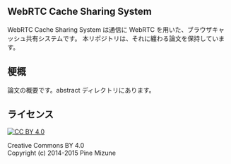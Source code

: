 WebRTC Cache Sharing System
---------------------------

WebRTC Cache Sharing System は通信に WebRTC を用いた、ブラウザキャッシュ共有システムです。
本リポジトリは、それに纏わる論文を保持しています。

## 梗概
論文の概要です。abstract ディレクトリにあります。

## ライセンス
[![CC BY 4.0](https://i.creativecommons.org/l/by/4.0/88x31.png)](http://creativecommons.org/licenses/by/4.0/)

Creative Commons BY 4.0<br />
Copyright (c) 2014-2015 Pine Mizune
